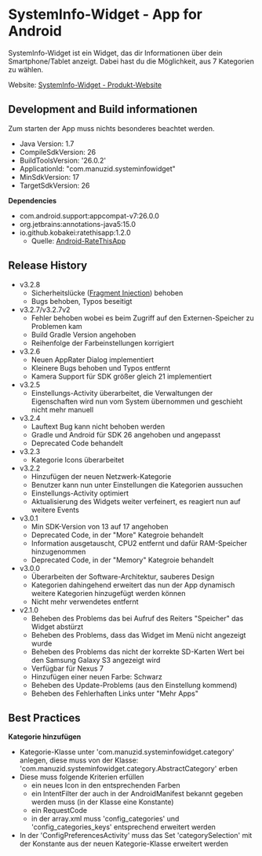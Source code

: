 # SystemInfo-Widget - App for Android

SystemInfo-Widget ist ein Widget, das dir Informationen über dein Smartphone/Tablet anzeigt. Dabei hast du die Möglichkeit, aus 7 Kategorien zu wählen.

Website: [SystemInfo-Widget - Produkt-Website](http://systeminfowidget.manuzid.de/)

## Development and Build informationen

Zum starten der App muss nichts besonderes beachtet werden.

* Java Version: 1.7
* CompileSdkVersion: 26
* BuildToolsVersion: '26.0.2'
* ApplicationId: "com.manuzid.systeminfowidget"
* MinSdkVersion: 17
* TargetSdkVersion: 26

**Dependencies**

* com.android.support:appcompat-v7:26.0.0
* org.jetbrains:annotations-java5:15.0
* io.github.kobakei:ratethisapp:1.2.0
    * Quelle: [Android-RateThisApp](https://github.com/kobakei/Android-RateThisApp)

## Release History

* v3.2.8
    * Sicherheitslücke ([Fragment Injection](https://securityintelligence.com/new-vulnerability-android-framework-fragment-injection/)) behoben
    * Bugs behoben, Typos beseitigt
* v3.2.7/v3.2.7v2
    * Fehler behoben wobei es beim Zugriff auf den Externen-Speicher zu Problemen kam
    * Build Gradle Version angehoben
    * Reihenfolge der Farbeinstellungen korrigiert
* v3.2.6
    * Neuen AppRater Dialog implementiert
    * Kleinere Bugs behoben und Typos entfernt
    * Kamera Support für SDK größer gleich 21 implementiert
* v3.2.5
    * Einstellungs-Activity überarbeitet, die Verwaltungen der Eigenschaften wird nun vom System übernommen und geschieht nicht mehr manuell
* v3.2.4
    * Lauftext Bug kann nicht behoben werden
    * Gradle und Android für SDK 26 angehoben und angepasst
    * Deprecated Code behandelt
* v3.2.3
    * Kategorie Icons überarbeitet
* v3.2.2
    * Hinzufügen der neuen Netzwerk-Kategorie
    * Benutzer kann nun unter Einstellungen die Kategorien aussuchen
    * Einstellungs-Activity optimiert
    * Aktualisierung des Widgets weiter verfeinert, es reagiert nun auf weitere Events
* v3.0.1
    * Min SDK-Version von 13 auf 17 angehoben
    * Deprecated Code, in der "More" Kategroie behandelt 
    * Information ausgetauscht, CPU2 entfernt und dafür RAM-Speicher hinzugenommen
    * Deprecated Code, in der "Memory" Kategroie behandelt 
* v3.0.0
    * Überarbeiten der Software-Architektur, sauberes Design
    * Kategorien dahingehend erweitert das nun der App dynamisch weitere Kategorien hinzugefügt werden können
    * Nicht mehr verwendetes entfernt
* v2.1.0
    * Beheben des Problems das bei Aufruf des Reiters "Speicher" das Widget abstürzt
    * Beheben des Problems, dass das Widget im Menü nicht angezeigt wurde
    * Beheben des Problems das nicht der korrekte SD-Karten Wert bei den Samsung Galaxy S3 angezeigt wird
    * Verfügbar für Nexus 7
    * Hinzufügen einer neuen Farbe: Schwarz
    * Beheben des Update-Problems (aus den Einstellung kommend)
    * Beheben des Fehlerhaften Links unter "Mehr Apps"

## Best Practices

**Kategorie hinzufügen**

* Kategorie-Klasse unter 'com.manuzid.systeminfowidget.category' anlegen, diese muss von der Klasse: 'com.manuzid.systeminfowidget.category.AbstractCategory' erben
* Diese muss folgende Kriterien erfüllen
    * ein neues Icon in den entsprechenden Farben
    * ein IntentFilter der auch in der AndroidManifest bekannt gegeben werden muss (in der Klasse eine Konstante)
    * ein RequestCode
    * in der array.xml muss 'config_categories' und 'config_categories_keys' entsprechend erweitert werden
* In der 'ConfigPreferencesActivity' muss das Set 'categorySelection' mit der Konstante aus der neuen Kategorie-Klasse erweitert werden